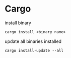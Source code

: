 <!-- toc -->
# Cargo

install binary

```shell
cargo install <binary name>
```

update all binaries installed

```shell
cargo install-update --all
```
